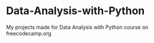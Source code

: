 # Data-Analysis-with-Python
My projects made for Data Analysis with Python course on freecodecamp.org

